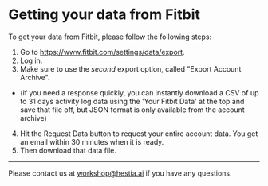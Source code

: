 # Getting your data from Fitbit

To get your data from Fitbit, please follow the following steps:

1. Go to https://www.fitbit.com/settings/data/export.
2. Log in.
3. Make sure to use the *second* export option, called "Export Account Archive". 
  - (if you need a response quickly, you can instantly download a CSV of up to 31 days activity log data using the 'Your Fitbit Data' at the top and save that file off, but JSON format is only available from the account archive)
4. Hit the Request Data button to request your entire account data. You get an email within 30 minutes when it is ready.
5. Then download that data file.

---

Please contact us at workshop@hestia.ai if you have any questions.
